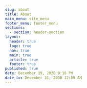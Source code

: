 ```yaml
---
slug: about
title: About
main_menu: site_menu
footer_menu: footer_menu
sections:
  - section: header-section
layout:
  header: true
  logo: true
  nav: true
  main: true
  article: true
  footer: true
published: true
date: December 19, 2020 9:18 PM
date_to: December 31, 2030 12:00 AM
---
```

